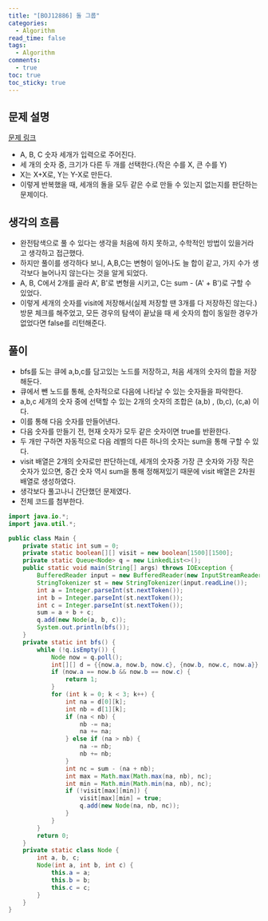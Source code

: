 ```yaml
---
title: "[BOJ12886] 돌 그룹"
categories:
  - Algorithm
read_time: false
tags:
  - Algorithm
comments:
  - true
toc: true
toc_sticky: true
---
```

## 문제 설명
[문제 링크](https://www.acmicpc.net/problem/12886)

* A, B, C 숫자 세개가 입력으로 주어진다.
* 세 개의 숫자 중, 크기가 다른 두 개를 선택한다.(작은 수를 X, 큰 수를 Y)  
* X는 X+X로, Y는 Y-X로 만든다.
* 이렇게 반복했을 때, 세개의 돌을 모두 같은 수로 만들 수 있는지 없는지를 판단하는 문제이다.

## 생각의 흐름
* 완전탐색으로 풀 수 있다는 생각을 처음에 하지 못하고, 수학적인 방법이 있을거라고 생각하고 접근했다.
* 하지만 풀이를 생각하다 보니, A,B,C는 변형이 일어나도 늘 합이 같고, 가지 수가 생각보다 늘어나지 않는다는 것을 알게 되었다.
* A, B, C에서 2개를 골라 A', B'로 변형을 시키고, C는 sum - (A' + B')로 구할 수 있었다.
* 이렇게 세개의 숫자를 visit에 저장해서(실제 저장할 땐 3개를 다 저장하진 않는다.) 방문 체크를 해주었고, 모든 경우의 탐색이 끝났을 때 세 숫자의 합이 동일한 경우가 없었다면 false를 리턴해준다.

## 풀이
* bfs를 도는 큐에 a,b,c를 담고있는 노드를 저장하고, 처음 세개의 숫자의 합을 저장해둔다.
* 큐에서 뺀 노드를 통해, 순차적으로 다음에 나타날 수 있는 숫자들을 파악한다.
* a,b,c 세개의 숫자 중에 선택할 수 있는 2개의 숫자의 조합은 (a,b) , (b,c), (c,a) 이다.
* 이를 통해 다음 숫자를 만들어낸다.
* 다음 숫자를 만들기 전, 현재 숫자가 모두 같은 숫자이면 true를 반환한다.
* 두 개만 구하면 자동적으로 다음 레벨의 다른 하나의 숫자는 sum을 통해 구할 수 있다.
* visit 배열은 2개의 숫자로만 판단하는데, 세개의 숫자중 가장 큰 숫자와 가장 작은 숫자가 있으면, 중간 숫자 역시 sum을 통해 정해져있기 때문에 visit 배열은 2차원 배열로 생성하였다.
* 생각보다 풀고나니 간단했던 문제였다.
* 전체 코드를 첨부한다.

````java
import java.io.*;
import java.util.*;

public class Main {
    private static int sum = 0;
    private static boolean[][] visit = new boolean[1500][1500];
    private static Queue<Node> q = new LinkedList<>();
    public static void main(String[] args) throws IOException {
        BufferedReader input = new BufferedReader(new InputStreamReader(System.in));
        StringTokenizer st = new StringTokenizer(input.readLine());
        int a = Integer.parseInt(st.nextToken());
        int b = Integer.parseInt(st.nextToken());
        int c = Integer.parseInt(st.nextToken());
        sum = a + b + c;
        q.add(new Node(a, b, c));
        System.out.println(bfs());
    }
    private static int bfs() {
        while (!q.isEmpty()) {
            Node now = q.poll();
            int[][] d = {{now.a, now.b, now.c}, {now.b, now.c, now.a}};
            if (now.a == now.b && now.b == now.c) {
                return 1;
            }
            for (int k = 0; k < 3; k++) {
                int na = d[0][k];
                int nb = d[1][k];
                if (na < nb) {
                    nb -= na;
                    na += na;
                } else if (na > nb) {
                    na -= nb;
                    nb += nb;
                }
                int nc = sum - (na + nb);
                int max = Math.max(Math.max(na, nb), nc);
                int min = Math.min(Math.min(na, nb), nc);
                if (!visit[max][min]) {
                    visit[max][min] = true;
                    q.add(new Node(na, nb, nc));
                }
            }
        }
        return 0;
    }
    private static class Node {
        int a, b, c;
        Node(int a, int b, int c) {
            this.a = a;
            this.b = b;
            this.c = c;
        }
    }
}
````